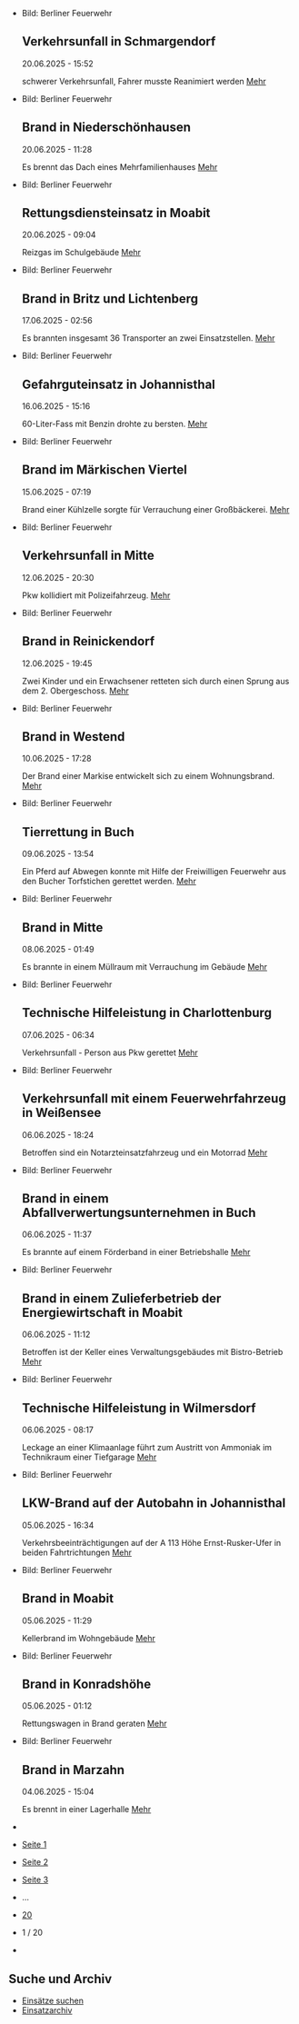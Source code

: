 * Bild: Berliner Feuerwehr

  Verkehrsunfall in Schmargendorf
  ----------

   20.06.2025 - 15:52

   schwerer Verkehrsunfall, Fahrer musste Reanimiert werden
  [Mehr](https://www.berliner-feuerwehr.de/aktuelles/einsaetze/verkehrsunfall-in-schmargendorf-1-4951/)

* Bild: Berliner Feuerwehr

  Brand in Niederschönhausen
  ----------

   20.06.2025 - 11:28

   Es brennt das Dach eines Mehrfamilienhauses
  [Mehr](https://www.berliner-feuerwehr.de/aktuelles/einsaetze/brand-in-niederschoenhausen-1-4950/)

* Bild: Berliner Feuerwehr

  Rettungsdiensteinsatz in Moabit
  ----------

   20.06.2025 - 09:04

   Reizgas im Schulgebäude
  [Mehr](https://www.berliner-feuerwehr.de/aktuelles/einsaetze/rettungsdiensteinsatz-in-moabit-4949/)

* Bild: Berliner Feuerwehr

  Brand in Britz und Lichtenberg
  ----------

   17.06.2025 - 02:56

   Es brannten insgesamt 36 Transporter an zwei Einsatzstellen.
  [Mehr](https://www.berliner-feuerwehr.de/aktuelles/einsaetze/brand-in-4-4945/)

* Bild: Berliner Feuerwehr

  Gefahrguteinsatz in Johannisthal
  ----------

   16.06.2025 - 15:16

   60-Liter-Fass mit Benzin drohte zu bersten.
  [Mehr](https://www.berliner-feuerwehr.de/aktuelles/einsaetze/gefahrguteinsatz-in-johannisthal-4946/)

* Bild: Berliner Feuerwehr

  Brand im Märkischen Viertel
  ----------

   15.06.2025 - 07:19

   Brand einer Kühlzelle sorgte für Verrauchung einer Großbäckerei.
  [Mehr](https://www.berliner-feuerwehr.de/aktuelles/einsaetze/brand-in-3-4944/)

* Bild: Berliner Feuerwehr

  Verkehrsunfall in Mitte
  ----------

   12.06.2025 - 20:30

   Pkw kollidiert mit Polizeifahrzeug.
  [Mehr](https://www.berliner-feuerwehr.de/aktuelles/einsaetze/brand-in-2-4942/)

* Bild: Berliner Feuerwehr

  Brand in Reinickendorf
  ----------

   12.06.2025 - 19:45

   Zwei Kinder und ein Erwachsener retteten sich durch einen Sprung aus dem 2. Obergeschoss.
  [Mehr](https://www.berliner-feuerwehr.de/aktuelles/einsaetze/brand-in-reinickendorf-15-4941/)

* Bild: Berliner Feuerwehr

  Brand in Westend
  ----------

   10.06.2025 - 17:28

   Der Brand einer Markise entwickelt sich zu einem Wohnungsbrand.
  [Mehr](https://www.berliner-feuerwehr.de/aktuelles/einsaetze/brand-in-westend-4-4939/)

* Bild: Berliner Feuerwehr

  Tierrettung in Buch
  ----------

   09.06.2025 - 13:54

   Ein Pferd auf Abwegen konnte mit Hilfe der Freiwilligen Feuerwehr aus den Bucher Torfstichen gerettet werden.
  [Mehr](https://www.berliner-feuerwehr.de/aktuelles/einsaetze/tierrettung-in-buch-4938/)

* Bild: Berliner Feuerwehr

  Brand in Mitte
  ----------

   08.06.2025 - 01:49

   Es brannte in einem Müllraum mit Verrauchung im Gebäude
  [Mehr](https://www.berliner-feuerwehr.de/aktuelles/einsaetze/brand-in-mitte-13-4937/)

* Bild: Berliner Feuerwehr

  Technische Hilfeleistung in Charlottenburg
  ----------

   07.06.2025 - 06:34

   Verkehrsunfall - Person aus Pkw gerettet
  [Mehr](https://www.berliner-feuerwehr.de/aktuelles/einsaetze/technische-hilfeleistung-in-charlottenburg-7-4935/)

* Bild: Berliner Feuerwehr

  Verkehrsunfall mit einem Feuerwehrfahrzeug in Weißensee
  ----------

   06.06.2025 - 18:24

   Betroffen sind ein Notarzteinsatzfahrzeug und ein Motorrad
  [Mehr](https://www.berliner-feuerwehr.de/aktuelles/einsaetze/verkehrsunfall-mit-einem-feuerwehrfahrzeug-in-weissensee-4934/)

* Bild: Berliner Feuerwehr

  Brand in einem Abfallverwertungsunternehmen in Buch
  ----------

   06.06.2025 - 11:37

   Es brannte auf einem Förderband in einer Betriebshalle
  [Mehr](https://www.berliner-feuerwehr.de/aktuelles/einsaetze/brand-in-einem-abfallverwertungsunternehmen-in-buch-4933/)

* Bild: Berliner Feuerwehr

  Brand in einem Zulieferbetrieb der Energiewirtschaft in Moabit
  ----------

   06.06.2025 - 11:12

   Betroffen ist der Keller eines Verwaltungsgebäudes mit Bistro-Betrieb
  [Mehr](https://www.berliner-feuerwehr.de/aktuelles/einsaetze/brand-in-einem-zulieferbetrieb-in-moabit-4932/)

* Bild: Berliner Feuerwehr

  Technische Hilfeleistung in Wilmersdorf
  ----------

   06.06.2025 - 08:17

   Leckage an einer Klimaanlage führt zum Austritt von Ammoniak im Technikraum einer Tiefgarage
  [Mehr](https://www.berliner-feuerwehr.de/aktuelles/einsaetze/technische-hilfeleistung-in-wilmersdort-4930/)

* Bild: Berliner Feuerwehr

  LKW-Brand auf der Autobahn in Johannisthal
  ----------

   05.06.2025 - 16:34

   Verkehrsbeeinträchtigungen auf der A 113 Höhe Ernst-Rusker-Ufer in beiden Fahrtrichtungen
  [Mehr](https://www.berliner-feuerwehr.de/aktuelles/einsaetze/lkw-brand-auf-der-autobahn-in-treptow-4929/)

* Bild: Berliner Feuerwehr

  Brand in Moabit
  ----------

   05.06.2025 - 11:29

   Kellerbrand im Wohngebäude
  [Mehr](https://www.berliner-feuerwehr.de/aktuelles/einsaetze/brand-in-moabit-12-4928/)

* Bild: Berliner Feuerwehr

  Brand in Konradshöhe
  ----------

   05.06.2025 - 01:12

   Rettungswagen in Brand geraten
  [Mehr](https://www.berliner-feuerwehr.de/aktuelles/einsaetze/brand-in-konradshoehe-1-4927/)

* Bild: Berliner Feuerwehr

  Brand in Marzahn
  ----------

   04.06.2025 - 15:04

   Es brennt in einer Lagerhalle
  [Mehr](https://www.berliner-feuerwehr.de/aktuelles/einsaetze/brand-in-marzahn-9-4926/)

* []()
* [Seite 1](https://www.berliner-feuerwehr.de/aktuelles/einsaetze/1/)
* [Seite 2](https://www.berliner-feuerwehr.de/aktuelles/einsaetze/2/)
* [Seite 3](https://www.berliner-feuerwehr.de/aktuelles/einsaetze/3/)
* …
* [20](https://www.berliner-feuerwehr.de/aktuelles/einsaetze/20/)
* 1 / 20
* [](https://www.berliner-feuerwehr.de/aktuelles/einsaetze/2/)

Suche und Archiv
----------

* [Einsätze suchen](https://www.berliner-feuerwehr.de/aktuelles/einsaetze/einsatzsuche/)
* [Einsatzarchiv](https://www.berliner-feuerwehr.de/aktuelles/einsaetze/einsatzarchiv/)
